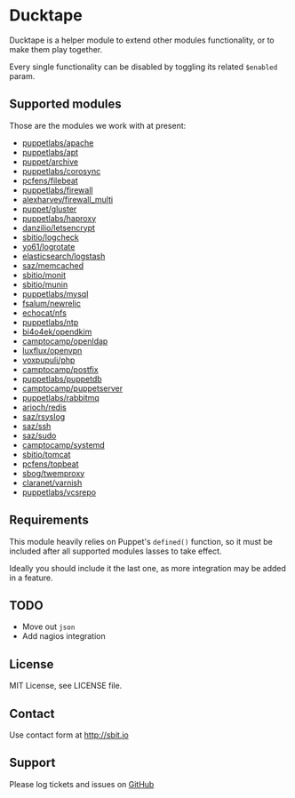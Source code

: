 # Ducktape

Ducktape is a helper module to extend other modules functionality, or to
make them play together.

Every single functionality can be disabled by toggling its related
`$enabled` param.


## Supported modules

Those are the modules we work with at present:

* [puppetlabs/apache](https://forge.puppetlabs.com/puppetlabs/apache)
* [puppetlabs/apt](https://forge.puppetlabs.com/puppetlabs/apt)
* [puppet/archive](https://github.com/voxpupuli/puppet-archive)
* [puppetlabs/corosync](https://forge.puppetlabs.com/puppetlabs/corosync)
* [pcfens/filebeat](https://forge.puppetlabs.com/pcfens/filebeat)
* [puppetlabs/firewall](https://forge.puppet.com/puppetlabs/firewall)
* [alexharvey/firewall_multi](https://forge.puppet.com/alexharvey/firewall_multi)
* [puppet/gluster](https://forge.puppetlabs.com/puppet/gluster)
* [puppetlabs/haproxy](https://forge.puppetlabs.com/puppetlabs/haproxy)
* [danzilio/letsencrypt](https://forge.puppet.com/danzilio/letsencrypt)
* [sbitio/logcheck](https://github.com/sbitio/puppet-logcheck)
* [yo61/logrotate](https://forge.puppet.com/yo61/logrotate)
* [elasticsearch/logstash](https://forge.puppetlabs.com/elasticsearch/logstash)
* [saz/memcached](https://forge.puppetlabs.com/saz/memcached)
* [sbitio/monit](https://github.com/sbitio/puppet-monit)
* [sbitio/munin](https://github.com/sbitio/puppet-munin)
* [puppetlabs/mysql](https://forge.puppetlabs.com/puppetlabs/mysql)
* [fsalum/newrelic](https://forge.puppetlabs.com/fsalum/newrelic)
* [echocat/nfs](https://forge.puppetlabs.com/echocat/nfs)
* [puppetlabs/ntp](https://forge.puppetlabs.com/puppetlabs/ntp)
* [bi4o4ek/opendkim](https://forge.puppetlabs.com/bi4o4ek/opendkim)
* [camptocamp/openldap](https://forge.puppetlabs.com/camptocamp/openldap)
* [luxflux/openvpn](https://forge.puppetlabs.com/luxflux/openvpn)
* [voxpupuli/php](https://forge.puppetlabs.com/puppet/php)
* [camptocamp/postfix](https://forge.puppetlabs.com/camptocamp/postfix)
* [puppetlabs/puppetdb](https://forge.puppetlabs.com/puppetlabs/puppetdb)
* [camptocamp/puppetserver](https://forge.puppetlabs.com/camptocamp/puppetserver)
* [puppetlabs/rabbitmq](https://forge.puppetlabs.com/puppetlabs/rabbitmq)
* [arioch/redis](https://forge.puppet.com/arioch/redis)
* [saz/rsyslog](https://forge.puppetlabs.com/saz/rsyslog)
* [saz/ssh](https://forge.puppetlabs.com/saz/ssh)
* [saz/sudo](https://forge.puppetlabs.com/saz/sudo)
* [camptocamp/systemd](https://forge.puppet.com/camptocamp/systemd)
* [sbitio/tomcat](https://github.com/sbitio/puppet-tomcat)
* [pcfens/topbeat](https://forge.puppetlabs.com/pcfens/topbeat)
* [sbog/twemproxy](https://forge.puppet.com/sbog/twemproxy)
* [claranet/varnish](https://forge.puppetlabs.com/claranet/varnish)
* [puppetlabs/vcsrepo](https://forge.puppetlabs.com/puppetlabs/vcsrepo)


## Requirements

This module heavily relies on Puppet's `defined()` function, so it must be
included after all supported modules lasses to take effect.

Ideally you should include it the last one, as more integration may be
added in a feature.


## TODO

* Move out `json`
* Add nagios integration


## License

MIT License, see LICENSE file.


## Contact

Use contact form at http://sbit.io


## Support

Please log tickets and issues on [GitHub](https://github.com/sbitio/puppet-ducktape)

